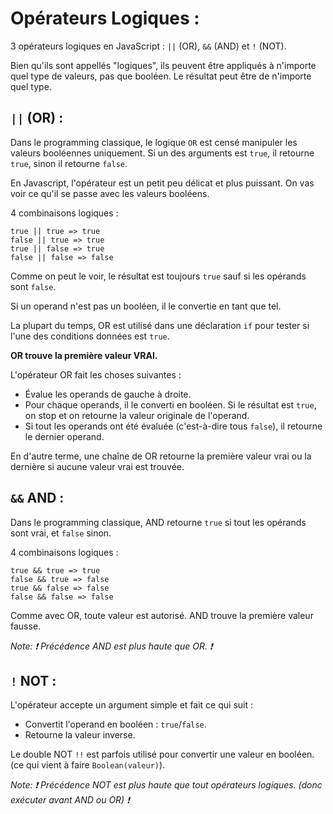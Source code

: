 # Opérateurs Logiques :

3 opérateurs logiques en JavaScript : `||` (OR), `&&` (AND) et `!` (NOT).

Bien qu'ils sont appellés "logiques", ils peuvent être appliqués à n'importe quel type de valeurs, pas que booléen. Le résultat peut être de n'importe quel type.

## `||` (OR) :

Dans le programming classique, le logique `OR` est censé manipuler les valeurs booléennes uniquement. Si un des arguments est `true`, il retourne `true`, sinon il retourne `false`.

En Javascript, l'opérateur est un petit peu délicat et plus puissant. On vas voir ce qu'il se passe avec les valeurs booléens.

4 combinaisons logiques :

```
true || true => true
false || true => true
true || false => true
false || false => false
```

Comme on peut le voir, le résultat est toujours `true` sauf si les opérands sont `false`.

Si un operand n'est pas un booléen, il le convertie en tant que tel.

La plupart du temps, OR est utilisé dans une déclaration `if` pour tester si l'une des conditions données est `true`.

**OR trouve la première valeur VRAI.**

L'opérateur OR fait les choses suivantes :

-   Évalue les operands de gauche à droite.
-   Pour chaque operands, il le converti en booléen. Si le résultat est `true`, on stop et on retourne la valeur originale de l'operand.
-   Si tout les operands ont été évaluée (c'est-à-dire tous `false`), il retourne le dernier operand.

En d'autre terme, une chaîne de OR retourne la première valeur vrai ou la dernière si aucune valeur vrai est trouvée.

## `&&` AND :

Dans le programming classique, AND retourne `true` si tout les opérands sont vrai, et `false` sinon.

4 combinaisons logiques :

```
true && true => true
false && true => false
true && false => false
false && false => false
```

Comme avec OR, toute valeur est autorisé. AND trouve la première valeur fausse.

_Note: :heavy_exclamation_mark: Précédence AND est plus haute que OR. :heavy_exclamation_mark:_

## `!` NOT :

L'opérateur accepte un argument simple et fait ce qui suit :

-   Convertit l'operand en booléen : `true`/`false`.
-   Retourne la valeur inverse.

Le double NOT `!!` est parfois utilisé pour convertir une valeur en booléen. (ce qui vient à faire `Boolean(valeur)`).

_Note: :heavy_exclamation_mark: Précédence NOT est plus haute que tout opérateurs logiques. (donc exécuter avant AND ou OR) :heavy_exclamation_mark:_
